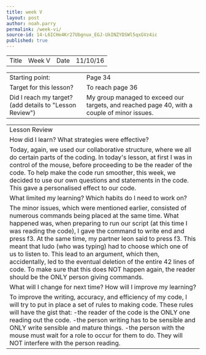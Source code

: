 ```yaml
---
title: week V
layout: post
author: noah.parry
permalink: /week-vi/
source-id: 14-L6ICHo4Kr27Ubgnux_EGJ-UkINZYDSWl5qxGVz4ic
published: true
---
```

<table>
  <tr>
    <td>Title</td>
    <td>Week V</td>
    <td>Date</td>
    <td>11/10/16</td>
  </tr>
</table>


<table>
  <tr>
    <td>Starting point:</td>
    <td>Page 34</td>
  </tr>
  <tr>
    <td>Target for this lesson?</td>
    <td>To reach page 36</td>
  </tr>
  <tr>
    <td>Did I reach my target? 
(add details to "Lesson Review")</td>
    <td> My group managed to exceed our targets, and reached page 40,        with a couple of minor issues.</td>
  </tr>
</table>


<table>
  <tr>
    <td>Lesson Review</td>
  </tr>
  <tr>
    <td>How did I learn? What strategies were effective? </td>
  </tr>
  <tr>
    <td>Today, again, we used our collaborative structure, where we all do certain parts of the coding. In today's lesson, at first I was in control of the mouse, before proceeding to be the reader of the code. To help make the code run smoother, this week, we decided to use our own questions and statements in the code. This gave a personalised effect to our code.</td>
  </tr>
  <tr>
    <td>What limited my learning? Which habits do I need to work on? </td>
  </tr>
  <tr>
    <td>The minor issues, which were mentioned earlier, consisted of numerous commands being placed at the same time. What happened was, when preparing to run our script (at this time I was reading the code), I gave the command to write end and press f3. At the same time, my partner leon said to press f3. This meant that ludo (who was typing) had to choose which one of us to listen to. This lead to an argument, which then, accidentally, led to the eventual deletion of the entire 42 lines of code. To make sure that this does NOT happen again, the reader should be the ONLY person giving commands.</td>
  </tr>
  <tr>
    <td>What will I change for next time? How will I improve my learning?</td>
  </tr>
  <tr>
    <td>To improve the writing, accuracy, and efficiency of my code, I will try to put in place a set of rules to making code. These rules will have the gist that:
-the reader of the code is the ONLY one reading out the code.
-the person writing has to be sensible and ONLY write sensible and mature things.
-the person with the mouse must wait for a role to occur for them to do. They will NOT interfere with the person reading.</td>
  </tr>
</table>


